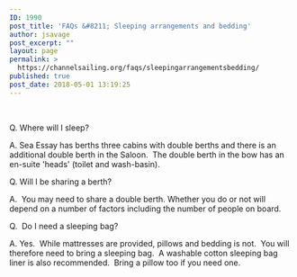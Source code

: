 ```yaml
---
ID: 1990
post_title: 'FAQs &#8211; Sleeping arrangements and bedding'
author: jsavage
post_excerpt: ""
layout: page
permalink: >
  https://channelsailing.org/faqs/sleepingarrangementsbedding/
published: true
post_date: 2018-05-01 13:19:25
---
```

&nbsp;

Q. Where will I sleep?

A. Sea Essay has berths three cabins with double berths and there is an additional double berth in the Saloon.  The double berth in the bow has an en-suite 'heads' (toilet and wash-basin).

Q. Will I be sharing a berth?

A.  You may need to share a double berth. Whether you do or not will depend on a number of factors including the number of people on board.

Q.  Do I need a sleeping bag?

A. Yes.  While mattresses are provided, pillows and bedding is not.  You will therefore need to bring a sleeping bag.  A washable cotton sleeping bag liner is also recommended.  Bring a pillow too if you need one.

&nbsp;